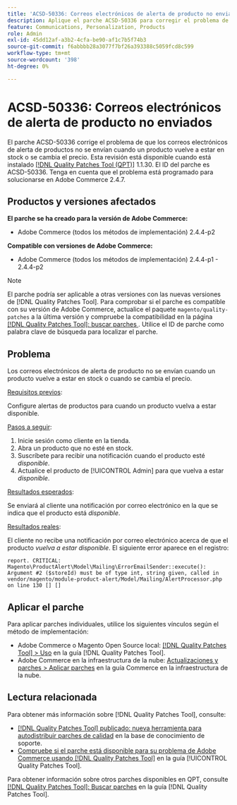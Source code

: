 ```yaml
---
title: 'ACSD-50336: Correos electrónicos de alerta de producto no enviados'
description: Aplique el parche ACSD-50336 para corregir el problema de Adobe Commerce donde los correos electrónicos de alerta de producto no se envían cuando un producto vuelve a estar en stock o se cambia el precio.
feature: Communications, Personalization, Products
role: Admin
exl-id: 45dd12af-a3b2-4cfa-be90-af1c7b5f74b3
source-git-commit: f6abbbb28a3077f7bf26a393388c5059fcd8c599
workflow-type: tm+mt
source-wordcount: '398'
ht-degree: 0%

---
```


# ACSD-50336: Correos electrónicos de alerta de producto no enviados

El parche ACSD-50336 corrige el problema de que los correos electrónicos de alerta de productos no se envían cuando un producto vuelve a estar en stock o se cambia el precio. Esta revisión está disponible cuando está instalado [[!DNL Quality Patches Tool (QPT)]](https://experienceleague.adobe.com/en/docs/commerce-knowledge-base/kb/announcements/commerce-announcements/magento-quality-patches-released-new-tool-to-self-serve-quality-patches) 1.1.30. El ID del parche es ACSD-50336. Tenga en cuenta que el problema está programado para solucionarse en Adobe Commerce 2.4.7.

## Productos y versiones afectados

**El parche se ha creado para la versión de Adobe Commerce:**

* Adobe Commerce (todos los métodos de implementación) 2.4.4-p2

**Compatible con versiones de Adobe Commerce:**

* Adobe Commerce (todos los métodos de implementación) 2.4.4-p1 - 2.4.4-p2

>[!NOTE]
>
>El parche podría ser aplicable a otras versiones con las nuevas versiones de [!DNL Quality Patches Tool]. Para comprobar si el parche es compatible con su versión de Adobe Commerce, actualice el paquete `magento/quality-patches` a la última versión y compruebe la compatibilidad en la página [[!DNL Quality Patches Tool]: buscar parches ](https://experienceleague.adobe.com/tools/commerce-quality-patches/index.html). Utilice el ID de parche como palabra clave de búsqueda para localizar el parche.

## Problema

Los correos electrónicos de alerta de producto no se envían cuando un producto vuelve a estar en stock o cuando se cambia el precio.

<u>Requisitos previos</u>:

Configure alertas de productos para cuando un producto vuelva a estar disponible.

<u>Pasos a seguir</u>:

1. Inicie sesión como cliente en la tienda.
1. Abra un producto que no esté en stock.
1. Suscríbete para recibir una notificación cuando el producto esté *disponible*.
1. Actualice el producto de [!UICONTROL Admin] para que vuelva a estar _disponible_.

<u>Resultados esperados</u>:

Se enviará al cliente una notificación por correo electrónico en la que se indica que el producto está *disponible*.

<u>Resultados reales</u>:

El cliente no recibe una notificación por correo electrónico acerca de que el producto *vuelva a estar disponible*. El siguiente error aparece en el registro:

```
report. CRITICAL: Magento\ProductAlert\Model\Mailing\ErrorEmailSender::execute(): Argument #2 ($storeId) must be of type int, string given, called in vendor/magento/module-product-alert/Model/Mailing/AlertProcessor.php on line 130 [] [] 
```

## Aplicar el parche

Para aplicar parches individuales, utilice los siguientes vínculos según el método de implementación:

* Adobe Commerce o Magento Open Source local: [[!DNL Quality Patches Tool] > Uso](/help/tools/quality-patches-tool/usage.md) en la guía [!DNL Quality Patches Tool].
* Adobe Commerce en la infraestructura de la nube: [Actualizaciones y parches > Aplicar parches](https://experienceleague.adobe.com/docs/commerce-cloud-service/user-guide/develop/upgrade/apply-patches.html) en la guía Commerce en la infraestructura de la nube.

## Lectura relacionada

Para obtener más información sobre [!DNL Quality Patches Tool], consulte:

* [[!DNL Quality Patches Tool] publicado: nueva herramienta para autodistribuir parches de calidad](https://experienceleague.adobe.com/en/docs/commerce-knowledge-base/kb/announcements/commerce-announcements/magento-quality-patches-released-new-tool-to-self-serve-quality-patches) en la base de conocimiento de soporte.
* [Compruebe si el parche está disponible para su problema de Adobe Commerce usando [!DNL Quality Patches Tool]](/help/tools/quality-patches-tool/patches-available-in-qpt/check-patch-for-magento-issue-with-magento-quality-patches.md) en la guía [!UICONTROL Quality Patches Tool].


Para obtener información sobre otros parches disponibles en QPT, consulte [[!DNL Quality Patches Tool]: Buscar parches](https://experienceleague.adobe.com/tools/commerce-quality-patches/index.html) en la guía [!DNL Quality Patches Tool].

